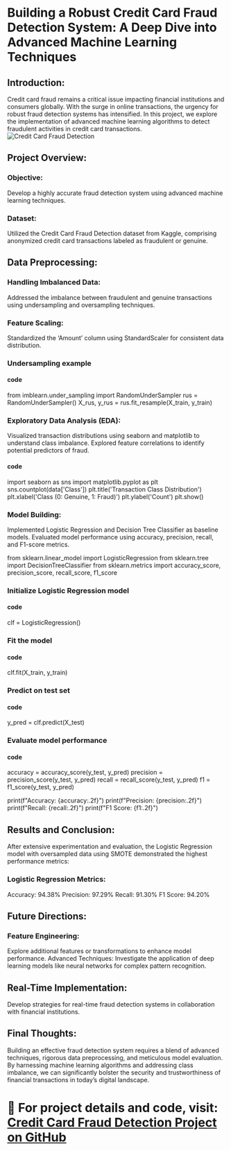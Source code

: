 
# Building a Robust Credit Card Fraud Detection System: A Deep Dive into Advanced Machine Learning Techniques

## Introduction:
Credit card fraud remains a critical issue impacting financial institutions and consumers globally. With the surge in online transactions, the urgency for robust fraud detection systems has intensified. In this project, we explore the implementation of advanced machine learning algorithms to detect fraudulent activities in credit card transactions.
                             ![Credit Card Fraud Detection](file:///C:/Users/123/Downloads/fraud-detection-using-machine-ml.web)

## Project Overview:

### Objective: 
Develop a highly accurate fraud detection system using advanced machine learning techniques.

### Dataset:
Utilized the Credit Card Fraud Detection dataset from Kaggle, comprising anonymized credit card transactions labeled as fraudulent or genuine.

## Data Preprocessing:

### Handling Imbalanced Data:

Addressed the imbalance between fraudulent and genuine transactions using undersampling and oversampling techniques.

### Feature Scaling:

Standardized the ‘Amount’ column using StandardScaler for consistent data distribution.

### Undersampling example
#### code
from imblearn.under_sampling import RandomUnderSampler
rus = RandomUnderSampler()
X_rus, y_rus = rus.fit_resample(X_train, y_train)

### Exploratory Data Analysis (EDA):

Visualized transaction distributions using seaborn and matplotlib to understand class imbalance. Explored feature correlations to identify potential predictors of fraud.

#### code
import seaborn as sns
import matplotlib.pyplot as plt
sns.countplot(data['Class'])
plt.title('Transaction Class Distribution')
plt.xlabel('Class (0: Genuine, 1: Fraud)')
plt.ylabel('Count')
plt.show()

### Model Building:

Implemented Logistic Regression and Decision Tree Classifier as baseline models. Evaluated model performance using accuracy, precision, recall, and F1-score metrics.

from sklearn.linear_model import LogisticRegression
from sklearn.tree import DecisionTreeClassifier
from sklearn.metrics import accuracy_score, precision_score, recall_score, f1_score

### Initialize Logistic Regression model
#### code
clf = LogisticRegression()

### Fit the model
#### code
clf.fit(X_train, y_train)

### Predict on test set
#### code
y_pred = clf.predict(X_test)

### Evaluate model performance
#### code
accuracy = accuracy_score(y_test, y_pred)
precision = precision_score(y_test, y_pred)
recall = recall_score(y_test, y_pred)
f1 = f1_score(y_test, y_pred)

print(f"Accuracy: {accuracy:.2f}")
print(f"Precision: {precision:.2f}")
print(f"Recall: {recall:.2f}")
print(f"F1 Score: {f1:.2f}")


## Results and Conclusion:

After extensive experimentation and evaluation, the Logistic Regression model with oversampled data using SMOTE demonstrated the highest performance metrics:

### Logistic Regression Metrics:
Accuracy: 94.38%
Precision: 97.29%
Recall: 91.30%
F1 Score: 94.20%

## Future Directions:

### Feature Engineering:

Explore additional features or transformations to enhance model performance.
Advanced Techniques: Investigate the application of deep learning models like neural networks for complex pattern recognition.

## Real-Time Implementation:

Develop strategies for real-time fraud detection systems in collaboration with financial institutions.

## Final Thoughts:

Building an effective fraud detection system requires a blend of advanced techniques, rigorous data preprocessing, and meticulous model evaluation. By harnessing machine learning algorithms and addressing class imbalance, we can significantly bolster the security and trustworthiness of financial transactions in today’s digital landscape.

# 🔗 For project details and code, visit: [Credit Card Fraud Detection Project on GitHub](https://github.com/NimraAslamkhan/Credit-Card-Fraud-Detection)









